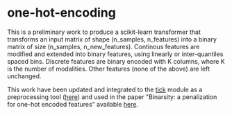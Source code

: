# one-hot-encoding

This is a preliminary work to produce a scikit-learn transformer that transforms an input matrix of shape (n_samples, n_features) into a binary matrix of size (n_samples, n_new_features).
Continous features are modified and extended into binary features, using linearly or inter-quantiles spaced bins.
Discrete features are binary encoded with K columns, where K is the number of modalities.
Other features (none of the above) are left unchanged.

This work have been updated and integrated to the [tick](https://x-datainitiative.github.io/tick/) module as a preprocessing tool ([here](https://github.com/X-DataInitiative/tick/blob/master/tick/preprocessing/features_binarizer.py)) and used in the paper "Binarsity: a penalization for one-hot encoded features" available [here](https://arxiv.org/abs/1703.08619).
